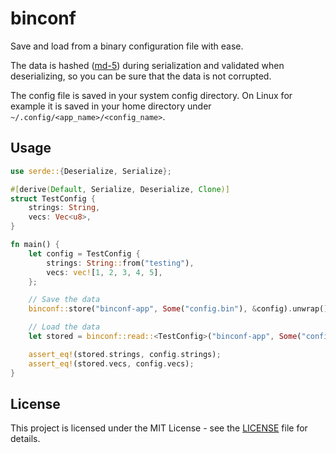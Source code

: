# binconf

Save and load from a binary configuration file with ease.

The data is hashed ([md-5](https://crates.io/crates/md-5)) during serialization and validated when deserializing, so you can be sure that the data is not corrupted.

The config file is saved in your system config directory. On Linux for example it is saved in your home directory under `~/.config/<app_name>/<config_name>`.

## Usage

```rust
use serde::{Deserialize, Serialize};

#[derive(Default, Serialize, Deserialize, Clone)]
struct TestConfig {
    strings: String,
    vecs: Vec<u8>,
}

fn main() {
    let config = TestConfig {
        strings: String::from("testing"),
        vecs: vec![1, 2, 3, 4, 5],
    };

    // Save the data
    binconf::store("binconf-app", Some("config.bin"), &config).unwrap();

    // Load the data
    let stored = binconf::read::<TestConfig>("binconf-app", Some("config.bin"), false).unwrap();

    assert_eq!(stored.strings, config.strings);
    assert_eq!(stored.vecs, config.vecs);
}
```

## License

This project is licensed under the MIT License - see the [LICENSE](LICENSE) file for details.
